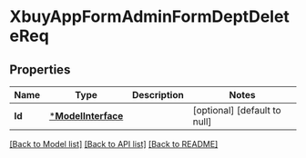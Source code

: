 # XbuyAppFormAdminFormDeptDeleteReq

## Properties
Name | Type | Description | Notes
------------ | ------------- | ------------- | -------------
**Id** | [***ModelInterface**](interface.md) |  | [optional] [default to null]

[[Back to Model list]](../README.md#documentation-for-models) [[Back to API list]](../README.md#documentation-for-api-endpoints) [[Back to README]](../README.md)

